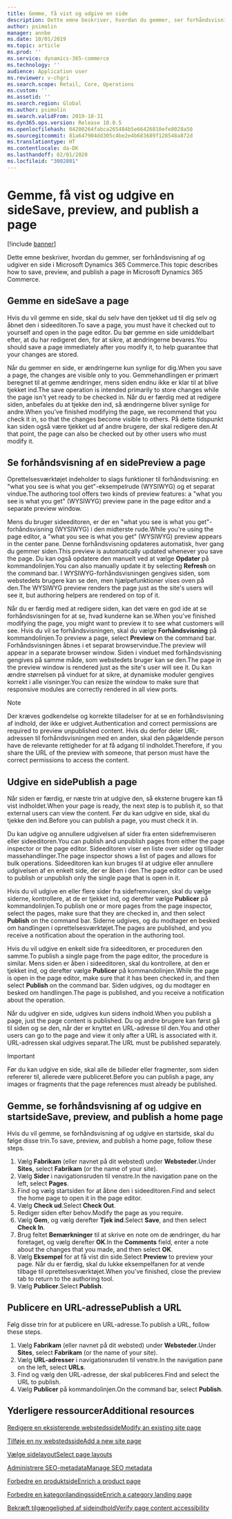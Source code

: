 ```yaml
---
title: Gemme, få vist og udgive en side
description: Dette emne beskriver, hvordan du gemmer, ser forhåndsvisning af og udgiver en side i Microsoft Dynamics 365 Commerce.
author: psimolin
manager: annbe
ms.date: 10/01/2019
ms.topic: article
ms.prod: ''
ms.service: dynamics-365-commerce
ms.technology: ''
audience: Application user
ms.reviewer: v-chgri
ms.search.scope: Retail, Core, Operations
ms.custom: ''
ms.assetid: ''
ms.search.region: Global
ms.author: psimolin
ms.search.validFrom: 2019-10-31
ms.dyn365.ops.version: Release 10.0.5
ms.openlocfilehash: 04200264fabca265484b5e66426810efe8028a50
ms.sourcegitcommit: 81a647904dd305c4be2e4b683689f128548a872d
ms.translationtype: HT
ms.contentlocale: da-DK
ms.lasthandoff: 02/01/2020
ms.locfileid: "3002801"
---
```

# <a name="save-preview-and-publish-a-page"></a><span data-ttu-id="0e2b5-103">Gemme, få vist og udgive en side</span><span class="sxs-lookup"><span data-stu-id="0e2b5-103">Save, preview, and publish a page</span></span>


[!include [banner](includes/banner.md)]

<span data-ttu-id="0e2b5-104">Dette emne beskriver, hvordan du gemmer, ser forhåndsvisning af og udgiver en side i Microsoft Dynamics 365 Commerce.</span><span class="sxs-lookup"><span data-stu-id="0e2b5-104">This topic describes how to save, preview, and publish a page in Microsoft Dynamics 365 Commerce.</span></span>

## <a name="save-a-page"></a><span data-ttu-id="0e2b5-105">Gemme en side</span><span class="sxs-lookup"><span data-stu-id="0e2b5-105">Save a page</span></span>

<span data-ttu-id="0e2b5-106">Hvis du vil gemme en side, skal du selv have den tjekket ud til dig selv og åbnet den i sideeditoren.</span><span class="sxs-lookup"><span data-stu-id="0e2b5-106">To save a page, you must have it checked out to yourself and open in the page editor.</span></span> <span data-ttu-id="0e2b5-107">Du bør gemme en side umiddelbart efter, at du har redigeret den, for at sikre, at ændringerne bevares.</span><span class="sxs-lookup"><span data-stu-id="0e2b5-107">You should save a page immediately after you modify it, to help guarantee that your changes are stored.</span></span>

<span data-ttu-id="0e2b5-108">Når du gemmer en side, er ændringerne kun synlige for dig.</span><span class="sxs-lookup"><span data-stu-id="0e2b5-108">When you save a page, the changes are visible only to you.</span></span> <span data-ttu-id="0e2b5-109">Gemmehandlingen er primært beregnet til at gemme ændringer, mens siden endnu ikke er klar til at blive tjekket ind.</span><span class="sxs-lookup"><span data-stu-id="0e2b5-109">The save operation is intended primarily to store changes while the page isn't yet ready to be checked in.</span></span> <span data-ttu-id="0e2b5-110">Når du er færdig med at redigere siden, anbefales du at tjekke den ind, så ændringerne bliver synlige for andre.</span><span class="sxs-lookup"><span data-stu-id="0e2b5-110">When you've finished modifying the page, we recommend that you check it in, so that the changes become visible to others.</span></span> <span data-ttu-id="0e2b5-111">På dette tidspunkt kan siden også være tjekket ud af andre brugere, der skal redigere den.</span><span class="sxs-lookup"><span data-stu-id="0e2b5-111">At that point, the page can also be checked out by other users who must modify it.</span></span>

## <a name="preview-a-page"></a><span data-ttu-id="0e2b5-112">Se forhåndsvisning af en side</span><span class="sxs-lookup"><span data-stu-id="0e2b5-112">Preview a page</span></span>

<span data-ttu-id="0e2b5-113">Oprettelsesværktøjet indeholder to slags funktioner til forhåndsvisning: en "what you see is what you get"-eksempelrude (WYSIWYG) og et separat vindue.</span><span class="sxs-lookup"><span data-stu-id="0e2b5-113">The authoring tool offers two kinds of preview features: a "what you see is what you get" (WYSIWYG) preview pane in the page editor and a separate preview window.</span></span>

<span data-ttu-id="0e2b5-114">Mens du bruger sideeditoren, er der en "what you see is what you get"-forhåndsvisning (WYSIWYG) i den midterste rude.</span><span class="sxs-lookup"><span data-stu-id="0e2b5-114">While you're using the page editor, a "what you see is what you get" (WYSIWYG) preview appears in the center pane.</span></span> <span data-ttu-id="0e2b5-115">Denne forhåndsvisning opdateres automatisk, hver gang du gemmer siden.</span><span class="sxs-lookup"><span data-stu-id="0e2b5-115">This preview is automatically updated whenever you save the page.</span></span> <span data-ttu-id="0e2b5-116">Du kan også opdatere den manuelt ved at vælge **Opdater** på kommandolinjen.</span><span class="sxs-lookup"><span data-stu-id="0e2b5-116">You can also manually update it by selecting **Refresh** on the command bar.</span></span> <span data-ttu-id="0e2b5-117">I WYSIWYG-forhåndsvisningen gengives siden, som webstedets brugere kan se den, men hjælpefunktioner vises oven på den.</span><span class="sxs-lookup"><span data-stu-id="0e2b5-117">The WYSIWYG preview renders the page just as the site's users will see it, but authoring helpers are rendered on top of it.</span></span>

<span data-ttu-id="0e2b5-118">Når du er færdig med at redigere siden, kan det være en god ide at se forhåndsvisningen for at se, hvad kunderne kan se.</span><span class="sxs-lookup"><span data-stu-id="0e2b5-118">When you've finished modifying the page, you might want to preview it to see what customers will see.</span></span> <span data-ttu-id="0e2b5-119">Hvis du vil se forhåndsvisningen, skal du vælge **Forhåndsvisning** på kommandolinjen.</span><span class="sxs-lookup"><span data-stu-id="0e2b5-119">To preview a page, select **Preview** on the command bar.</span></span> <span data-ttu-id="0e2b5-120">Forhåndsvisningen åbnes i et separat browservindue.</span><span class="sxs-lookup"><span data-stu-id="0e2b5-120">The preview will appear in a separate browser window.</span></span> <span data-ttu-id="0e2b5-121">Siden i vinduet med forhåndsvisning gengives på samme måde, som webstedets bruger kan se den.</span><span class="sxs-lookup"><span data-stu-id="0e2b5-121">The page in the preview window is rendered just as the site's user will see it.</span></span> <span data-ttu-id="0e2b5-122">Du kan ændre størrelsen på vinduet for at sikre, at dynamiske moduler gengives korrekt i alle visninger.</span><span class="sxs-lookup"><span data-stu-id="0e2b5-122">You can resize the window to make sure that responsive modules are correctly rendered in all view ports.</span></span>

> [!NOTE]
> <span data-ttu-id="0e2b5-123">Der kræves godkendelse og korrekte tilladelser for at se en forhåndsvisning af indhold, der ikke er udgivet.</span><span class="sxs-lookup"><span data-stu-id="0e2b5-123">Authentication and correct permissions are required to preview unpublished content.</span></span> <span data-ttu-id="0e2b5-124">Hvis du derfor deler URL-adressen til forhåndsvisningen med en anden, skal den pågældende person have de relevante rettigheder for at få adgang til indholdet.</span><span class="sxs-lookup"><span data-stu-id="0e2b5-124">Therefore, if you share the URL of the preview with someone, that person must have the correct permissions to access the content.</span></span>

## <a name="publish-a-page"></a><span data-ttu-id="0e2b5-125">Udgive en side</span><span class="sxs-lookup"><span data-stu-id="0e2b5-125">Publish a page</span></span>

<span data-ttu-id="0e2b5-126">Når siden er færdig, er næste trin at udgive den, så eksterne brugere kan få vist indholdet.</span><span class="sxs-lookup"><span data-stu-id="0e2b5-126">When your page is ready, the next step is to publish it, so that external users can view the content.</span></span> <span data-ttu-id="0e2b5-127">Før du kan udgive en side, skal du tjekke den ind.</span><span class="sxs-lookup"><span data-stu-id="0e2b5-127">Before you can publish a page, you must check it in.</span></span>

<span data-ttu-id="0e2b5-128">Du kan udgive og annullere udgivelsen af sider fra enten sidefremviseren eller sideeditoren.</span><span class="sxs-lookup"><span data-stu-id="0e2b5-128">You can publish and unpublish pages from either the page inspector or the page editor.</span></span> <span data-ttu-id="0e2b5-129">Sideeditoren viser en liste over sider og tillader massehandlinger.</span><span class="sxs-lookup"><span data-stu-id="0e2b5-129">The page inspector shows a list of pages and allows for bulk operations.</span></span> <span data-ttu-id="0e2b5-130">Sideeditoren kan kun bruges til at udgive eller annullere udgivelsen af en enkelt side, der er åben i den.</span><span class="sxs-lookup"><span data-stu-id="0e2b5-130">The page editor can be used to publish or unpublish only the single page that is open in it.</span></span>

<span data-ttu-id="0e2b5-131">Hvis du vil udgive en eller flere sider fra sidefremviseren, skal du vælge siderne, kontrollere, at de er tjekket ind, og derefter vælge **Publicer** på kommandolinjen.</span><span class="sxs-lookup"><span data-stu-id="0e2b5-131">To publish one or more pages from the page inspector, select the pages, make sure that they are checked in, and then select **Publish** on the command bar.</span></span> <span data-ttu-id="0e2b5-132">Siderne udgives, og du modtager en besked om handlingen i oprettelsesværktøjet.</span><span class="sxs-lookup"><span data-stu-id="0e2b5-132">The pages are published, and you receive a notification about the operation in the authoring tool.</span></span>

<span data-ttu-id="0e2b5-133">Hvis du vil udgive en enkelt side fra sideeditoren, er proceduren den samme.</span><span class="sxs-lookup"><span data-stu-id="0e2b5-133">To publish a single page from the page editor, the procedure is similar.</span></span> <span data-ttu-id="0e2b5-134">Mens siden er åben i sideeditoren, skal du kontrollere, at den er tjekket ind, og derefter vælge **Publicer** på kommandolinjen.</span><span class="sxs-lookup"><span data-stu-id="0e2b5-134">While the page is open in the page editor, make sure that it has been checked in, and then select **Publish** on the command bar.</span></span> <span data-ttu-id="0e2b5-135">Siden udgives, og du modtager en besked om handlingen.</span><span class="sxs-lookup"><span data-stu-id="0e2b5-135">The page is published, and you receive a notification about the operation.</span></span>

<span data-ttu-id="0e2b5-136">Når du udgiver en side, udgives kun sidens indhold.</span><span class="sxs-lookup"><span data-stu-id="0e2b5-136">When you publish a page, just the page content is published.</span></span> <span data-ttu-id="0e2b5-137">Du og andre brugere kan først gå til siden og se den, når der er knyttet en URL-adresse til den.</span><span class="sxs-lookup"><span data-stu-id="0e2b5-137">You and other users can go to the page and view it only after a URL is associated with it.</span></span> <span data-ttu-id="0e2b5-138">URL-adressen skal udgives separat.</span><span class="sxs-lookup"><span data-stu-id="0e2b5-138">The URL must be published separately.</span></span>

> [!IMPORTANT]
> <span data-ttu-id="0e2b5-139">Før du kan udgive en side, skal alle de billeder eller fragmenter, som siden refererer til, allerede være publiceret.</span><span class="sxs-lookup"><span data-stu-id="0e2b5-139">Before you can publish a page, any images or fragments that the page references must already be published.</span></span>

## <a name="save-preview-and-publish-a-home-page"></a><span data-ttu-id="0e2b5-140">Gemme, se forhåndsvisning af og udgive en startside</span><span class="sxs-lookup"><span data-stu-id="0e2b5-140">Save, preview, and publish a home page</span></span>

<span data-ttu-id="0e2b5-141">Hvis du vil gemme, se forhåndsvisning af og udgive en startside, skal du følge disse trin.</span><span class="sxs-lookup"><span data-stu-id="0e2b5-141">To save, preview, and publish a home page, follow these steps.</span></span>

1. <span data-ttu-id="0e2b5-142">Vælg **Fabrikam** (eller navnet på dit websted) under **Websteder**.</span><span class="sxs-lookup"><span data-stu-id="0e2b5-142">Under **Sites**, select **Fabrikam** (or the name of your site).</span></span>
1. <span data-ttu-id="0e2b5-143">Vælg **Sider** i navigationsruden til venstre.</span><span class="sxs-lookup"><span data-stu-id="0e2b5-143">In the navigation pane on the left, select **Pages**.</span></span>
1. <span data-ttu-id="0e2b5-144">Find og vælg startsiden for at åbne den i sideeditoren.</span><span class="sxs-lookup"><span data-stu-id="0e2b5-144">Find and select the home page to open it in the page editor.</span></span>
1. <span data-ttu-id="0e2b5-145">Vælg **Check ud**.</span><span class="sxs-lookup"><span data-stu-id="0e2b5-145">Select **Check Out**.</span></span>
1. <span data-ttu-id="0e2b5-146">Rediger siden efter behov.</span><span class="sxs-lookup"><span data-stu-id="0e2b5-146">Modify the page as you require.</span></span>
1. <span data-ttu-id="0e2b5-147">Vælg **Gem**, og vælg derefter **Tjek ind**.</span><span class="sxs-lookup"><span data-stu-id="0e2b5-147">Select **Save**, and then select **Check In**.</span></span>
1. <span data-ttu-id="0e2b5-148">Brug feltet **Bemærkninger** til at skrive en note om de ændringer, du har foretaget, og vælg derefter **OK**.</span><span class="sxs-lookup"><span data-stu-id="0e2b5-148">In the **Comments** field, enter a note about the changes that you made, and then select **OK**.</span></span>
1. <span data-ttu-id="0e2b5-149">Vælg **Eksempel** for at få vist din side.</span><span class="sxs-lookup"><span data-stu-id="0e2b5-149">Select **Preview** to preview your page.</span></span> <span data-ttu-id="0e2b5-150">Når du er færdig, skal du lukke eksempelfanen for at vende tilbage til oprettelsesværktøjet.</span><span class="sxs-lookup"><span data-stu-id="0e2b5-150">When you've finished, close the preview tab to return to the authoring tool.</span></span>
1. <span data-ttu-id="0e2b5-151">Vælg **Publicer**.</span><span class="sxs-lookup"><span data-stu-id="0e2b5-151">Select **Publish**.</span></span>

## <a name="publish-a-url"></a><span data-ttu-id="0e2b5-152">Publicere en URL-adresse</span><span class="sxs-lookup"><span data-stu-id="0e2b5-152">Publish a URL</span></span>

<span data-ttu-id="0e2b5-153">Følg disse trin for at publicere en URL-adresse.</span><span class="sxs-lookup"><span data-stu-id="0e2b5-153">To publish a URL, follow these steps.</span></span>

1. <span data-ttu-id="0e2b5-154">Vælg **Fabrikam** (eller navnet på dit websted) under **Websteder**.</span><span class="sxs-lookup"><span data-stu-id="0e2b5-154">Under **Sites**, select **Fabrikam** (or the name of your site).</span></span>
1. <span data-ttu-id="0e2b5-155">Vælg **URL-adresser** i navigationsruden til venstre.</span><span class="sxs-lookup"><span data-stu-id="0e2b5-155">In the navigation pane on the left, select **URLs**.</span></span>
1. <span data-ttu-id="0e2b5-156">Find og vælg den URL-adresse, der skal publiceres.</span><span class="sxs-lookup"><span data-stu-id="0e2b5-156">Find and select the URL to publish.</span></span>
1. <span data-ttu-id="0e2b5-157">Vælg **Publicer** på kommandolinjen.</span><span class="sxs-lookup"><span data-stu-id="0e2b5-157">On the command bar, select **Publish**.</span></span>

## <a name="additional-resources"></a><span data-ttu-id="0e2b5-158">Yderligere ressourcer</span><span class="sxs-lookup"><span data-stu-id="0e2b5-158">Additional resources</span></span>

[<span data-ttu-id="0e2b5-159">Redigere en eksisterende webstedsside</span><span class="sxs-lookup"><span data-stu-id="0e2b5-159">Modify an existing site page</span></span>](modify-existing-page.md)

[<span data-ttu-id="0e2b5-160">Tilføje en ny webstedsside</span><span class="sxs-lookup"><span data-stu-id="0e2b5-160">Add a new site page</span></span>](add-new-page.md)

[<span data-ttu-id="0e2b5-161">Vælge sidelayout</span><span class="sxs-lookup"><span data-stu-id="0e2b5-161">Select page layouts</span></span>](select-page-layouts.md)

[<span data-ttu-id="0e2b5-162">Administrere SEO-metadata</span><span class="sxs-lookup"><span data-stu-id="0e2b5-162">Manage SEO metadata</span></span>](manage-seo-metadata.md)

[<span data-ttu-id="0e2b5-163">Forbedre en produktside</span><span class="sxs-lookup"><span data-stu-id="0e2b5-163">Enrich a product page</span></span>](enrich-product-page.md)

[<span data-ttu-id="0e2b5-164">Forbedre en kategorilandingsside</span><span class="sxs-lookup"><span data-stu-id="0e2b5-164">Enrich a category landing page</span></span>](enrich-category-page.md)

[<span data-ttu-id="0e2b5-165">Bekræft tilgængelighed af sideindhold</span><span class="sxs-lookup"><span data-stu-id="0e2b5-165">Verify page content accessibility</span></span>](verify-accessibility.md)
